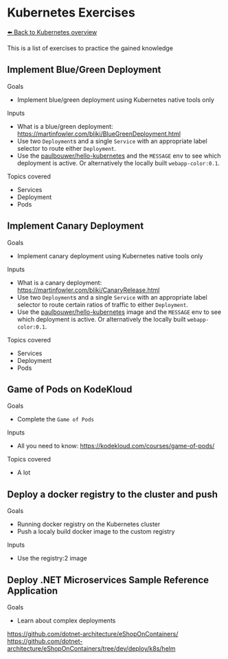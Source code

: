 # Kubernetes Exercises
[⬅️ Back to Kubernetes overview](README.md)

This is a list of exercises to practice the gained knowledge

## Implement Blue/Green Deployment 

Goals
* Implement blue/green deployment using Kubernetes native tools only

Inputs
* What is a blue/green deployment: https://martinfowler.com/bliki/BlueGreenDeployment.html
* Use two `Deployment`s and a single `Service` with an appropriate label selector to route either `Deployment`.
* Use the [paulbouwer/hello-kubernetes](https://hub.docker.com/r/paulbouwer/hello-kubernetes/) and the `MESSAGE` env to see which deployment is active. Or alternatively the locally built `webapp-color:0.1`.

Topics covered
* Services
* Deployment
* Pods

## Implement Canary Deployment

Goals
* Implement canary deployment using Kubernetes native tools only

Inputs
* What is a canary deployment: https://martinfowler.com/bliki/CanaryRelease.html
* Use two `Deployment`s and a single `Service` with an appropriate label selector to route certain ratios of traffic to either `Deployment`.
* Use the [paulbouwer/hello-kubernetes](https://hub.docker.com/r/paulbouwer/hello-kubernetes/) image and the `MESSAGE` env to see which deployment is active. Or alternatively the locally built `webapp-color:0.1`.

Topics covered
* Services
* Deployment
* Pods

## Game of Pods on KodeKloud

Goals
* Complete the `Game of Pods`

Inputs
* All you need to know: https://kodekloud.com/courses/game-of-pods/

Topics covered
* A lot

## Deploy a docker registry to the cluster and push

Goals
* Running docker registry on the Kubernetes cluster
* Push a localy build docker image to the custom registry

Inputs 
* Use the registry:2 image

## Deploy .NET Microservices Sample Reference Application

Goals
* Learn about complex deployments

https://github.com/dotnet-architecture/eShopOnContainers/
https://github.com/dotnet-architecture/eShopOnContainers/tree/dev/deploy/k8s/helm

 